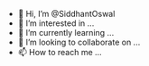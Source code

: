 - 👋 Hi, I’m @SiddhantOswal
- 👀 I’m interested in ...
- 🌱 I’m currently learning ...
- 💞️ I’m looking to collaborate on ...
- 📫 How to reach me ...

<!---
SiddhantOswal/SiddhantOswal is a ✨ special ✨ repository because its `README.md` (this file) appears on your GitHub profile.
You can click the Preview link to take a look at your changes.
--->

